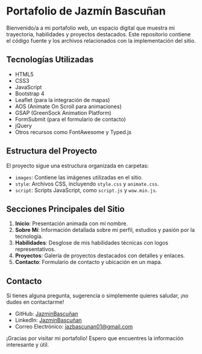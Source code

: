 # Portafolio de Jazmín Bascuñan

Bienvenido/a a mi portafolio web, un espacio digital que muestra mi trayectoria, habilidades y proyectos destacados. Este repositorio contiene el código fuente y los archivos relacionados con la implementación del sitio.

## Tecnologías Utilizadas

- HTML5
- CSS3
- JavaScript
- Bootstrap 4
- Leaflet (para la integración de mapas)
- AOS (Animate On Scroll para animaciones)
- GSAP (GreenSock Animation Platform)
- FormSubmit (para el formulario de contacto)
- jQuery
- Otros recursos como FontAwesome y Typed.js

## Estructura del Proyecto

El proyecto sigue una estructura organizada en carpetas:

- `images`: Contiene las imágenes utilizadas en el sitio.
- `style`: Archivos CSS, incluyendo `style.css` y `animate.css`.
- `script`: Scripts JavaScript, como `script.js` y `wow.min.js`.

## Secciones Principales del Sitio

1. **Inicio**: Presentación animada con mi nombre.
2. **Sobre Mí**: Información detallada sobre mi perfil, estudios y pasión por la tecnología.
3. **Habilidades**: Desglose de mis habilidades técnicas con logos representativos.
4. **Proyectos**: Galería de proyectos destacados con detalles y enlaces.
5. **Contacto**: Formulario de contacto y ubicación en un mapa.

## Contacto

Si tienes alguna pregunta, sugerencia o simplemente quieres saludar, ¡no dudes en contactarme!

- GitHub: [JazminBascuñan](https://github.com/jazbascunan01)
- LinkedIn: [JazminBascuñan](https://www.linkedin.com/in/Jazmin-Bascunan/)
- Correo Electrónico: [jazbascunan01@gmail.com](mailto:tu.jazbascunan01@gmail.com)

¡Gracias por visitar mi portafolio! Espero que encuentres la información interesante y útil.
